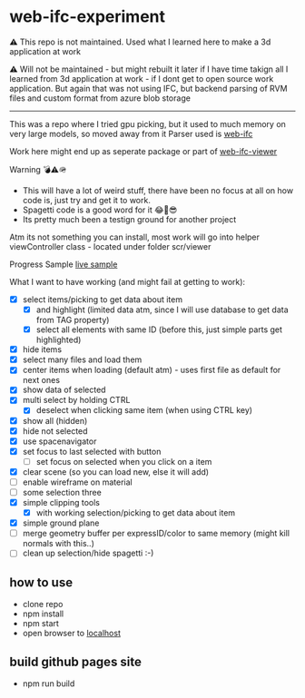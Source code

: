 # web-ifc-experiment

⚠️ This repo is not maintained. Used what I learned here to make a 3d application at work

⚠️ Will not be maintained - but might rebuilt it later if I have time takign all I learned from 3d application at work - if I dont get to open source work application. But again that was not using IFC, but backend parsing of RVM files and custom format from azure blob storage

---

This was a repo where I tried gpu picking, but it used to much memory on very large models, so moved away from it
Parser used is [web-ifc](https://github.com/tomvandig/web-ifc)

Work here might end up as seperate package or part of [web-ifc-viewer](https://github.com/agviegas/web-ifc-viewer)

Warning 💣⚠️🪖
* This will have a lot of weird stuff, there have been no focus at all on how code is, just try and get it to work.
* Spagetti code is a good word for it 😂🎉😎
* Its pretty much been a testign ground for another project

Atm its not something you can install, most work will go into helper viewController class - located under folder scr/viewer

Progress Sample [live sample](https://vegarringdal.github.io/web-ifc-experiment/)

What I want to have working (and might fail at getting to work):
* [x] select items/picking to get data about item
  * [x] and highlight (limited data atm, since I will use database to get data from TAG property)
  * [x] select all elements with same ID  (before this, just simple parts get highlighted)
* [x] hide items
* [x] select many files and load them
* [x] center items when loading (default atm) - uses first file as default for next ones
* [x] show data of selected
* [x] multi select by holding CTRL 
  * [x] deselect when clicking same item (when using CTRL key)
* [x] show all (hidden)
* [x] hide not selected
* [x] use spacenavigator
* [x] set focus to last selected with button
  * [ ] set focus on selected when you click on a item
* [x] clear scene (so you can load new, else it will add)
* [ ] enable wireframe on material
* [ ] some selection three
* [x] simple clipping tools
  * [x] with working selection/picking to get data about item
* [x] simple ground plane
* [ ] merge geometry buffer per expressID/color to same memory (might kill normals with this..)
* [ ] clean up selection/hide spagetti :-)

## how to use

* clone repo
* npm install
* npm start
* open browser to [localhost](http://localhost)

## build github pages site
* npm run build





